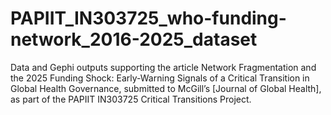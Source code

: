 # PAPIIT_IN303725_who-funding-network_2016-2025_dataset
Data and Gephi outputs supporting the article Network Fragmentation and the 2025 Funding Shock: Early-Warning Signals of a Critical Transition in Global Health Governance, submitted to McGill’s [Journal of Global Health], as part of the PAPIIT IN303725 Critical Transitions Project.
